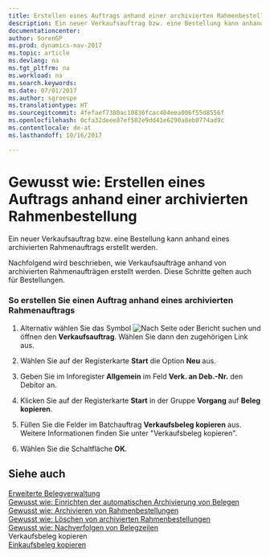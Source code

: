```yaml
---
title: Erstellen eines Auftrags anhand einer archivierten Rahmenbestellung
description: Ein neuer Verkaufsauftrag bzw. eine Bestellung kann anhand eines archivierten Rahmenauftrags erstellt werden.
documentationcenter: 
author: SorenGP
ms.prod: dynamics-nav-2017
ms.topic: article
ms.devlang: na
ms.tgt_pltfrm: na
ms.workload: na
ms.search.keywords: 
ms.date: 07/01/2017
ms.author: sgroespe
ms.translationtype: HT
ms.sourcegitcommit: 4fefaef7380ac10836fcac404eea006f55d8556f
ms.openlocfilehash: 0cfa32deee87ef502e9dd41e6290a8eb0774ad9c
ms.contentlocale: de-at
ms.lasthandoff: 10/16/2017

---
```

# <a name="how-to-create-an-order-from-an-archived-blanket-order"></a>Gewusst wie: Erstellen eines Auftrags anhand einer archivierten Rahmenbestellung
Ein neuer Verkaufsauftrag bzw. eine Bestellung kann anhand eines archivierten Rahmenauftrags erstellt werden.  
  
 Nachfolgend wird beschrieben, wie Verkaufsaufträge anhand von archivierten Rahmenaufträgen erstellt werden. Diese Schritte gelten auch für Bestellungen.  
  
### <a name="to-create-an-order-from-an-archived-blanket-order"></a>So erstellen Sie einen Auftrag anhand eines archivierten Rahmenauftrags  
  
1.  Alternativ wählen Sie das Symbol ![Nach Seite oder Bericht suchen](media/ui-search/search_small.png "Nach Seite oder Bericht suchen") und öffnen den **Verkaufsauftrag**. Wählen Sie dann den zugehörigen Link aus.  
  
2.  Wählen Sie auf der Registerkarte **Start** die Option **Neu** aus.  
  
3.  Geben Sie im Inforegister **Allgemein** im Feld **Verk. an Deb.-Nr.** den Debitor an.  
  
4.  Klicken Sie auf der Registerkarte **Start** in der Gruppe **Vorgang** auf **Beleg kopieren**.  
  
5.  Füllen Sie die Felder im Batchauftrag **Verkaufsbeleg kopieren** aus. Weitere Informationen finden Sie unter "Verkaufsbeleg kopieren".  
  
6.  Wählen Sie die Schaltfläche **OK**.  
  
## <a name="see-also"></a>Siehe auch  
 [Erweiterte Belegverwaltung](enhanced-document-management.md)   
 [Gewusst wie: Einrichten der automatischen Archivierung von Belegen](how-to-set-up-automatic-archiving-of-documents.md)   
 [Gewusst wie: Archivieren von Rahmenbestellungen](how-to-archive-blanket-orders.md)   
 [Gewusst wie: Löschen von archivierten Rahmenbestellungen](how-to-delete-archived-blanket-orders.md)   
 [Gewusst wie: Nachverfolgen von Belegzeilen](how-to-track-document-lines.md)   
 Verkaufsbeleg kopieren   
 [Einkaufsbeleg kopieren](-$-b_492-copy-purchase-document-$.md)
